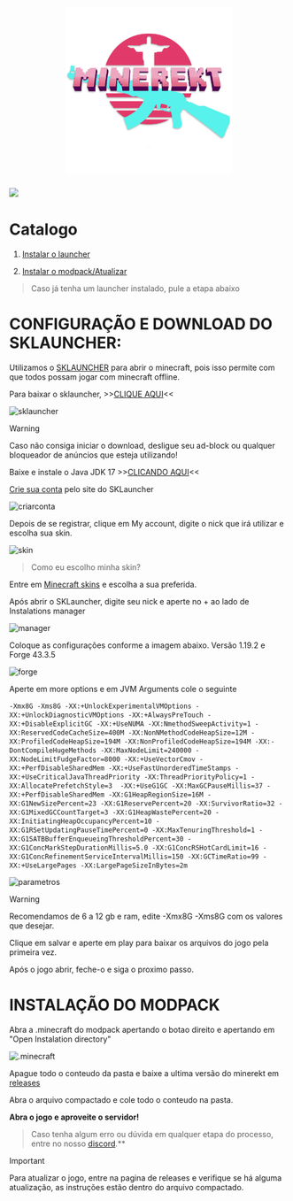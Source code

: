 <h1 align="center">
  <a href="https://discord.gg/QXFKXaTRHB">
    <picture>
      <img alt="MINEREKT" src="https://github.com/Vedming/MINEREKT/blob/main/icon.png?raw=true" width="300">
    </picture>
    
  </a>
</h1>


<div>
 <a href="https://discord.gg/QXFKXaTRHB" target="_blank"><img src="https://img.shields.io/badge/Discord-7289DA?style=for-the-badge&logo=discord&logoColor=white" target="_blank"></a> 
</div>


# Catalogo


1. [ Instalar o launcher](#CONFIGURAÇÃO-E-DOWNLOAD-DO-SKLAUNCHER)

2. [ Instalar o modpack/Atualizar](#INSTALAÇÃO-DO-MODPACK)







> Caso já tenha um launcher instalado, pule a etapa abaixo



# CONFIGURAÇÃO E DOWNLOAD DO SKLAUNCHER:

Utilizamos o [SKLAUNCHER](https://skmedix.pl/) para abrir o minecraft, pois isso permite com que todos possam jogar com minecraft offline.


Para baixar o sklauncher, >>[CLIQUE AQUI](https://skmedix.pl/downloads)<<

![sklauncher](https://i.imgur.com/PDKI1pU.png)

> [!WARNING]
> Caso não consiga iniciar o download, desligue seu ad-block ou qualquer bloqueador de anúncios que esteja utilizando!


Baixe e instale o Java JDK 17 >>[CLICANDO AQUI](https://objects.githubusercontent.com/github-production-release-asset-2e65be/372925194/68c78808-ebea-4dec-96ad-439db70632e8?X-Amz-Algorithm=AWS4-HMAC-SHA256&X-Amz-Credential=AKIAIWNJYAX4CSVEH53A%2F20231221%2Fus-east-1%2Fs3%2Faws4_request&X-Amz-Date=20231221T013658Z&X-Amz-Expires=300&X-Amz-Signature=418d8b04f23c01d14c7afa14d93d0cc50648e03f21f7731e8c8eb0bb44b5ced8&X-Amz-SignedHeaders=host&actor_id=62126803&key_id=0&repo_id=372925194&response-content-disposition=attachment%3B%20filename%3DOpenJDK17U-jdk_x64_windows_hotspot_17.0.9_9.msi&response-content-type=application%2Foctet-stream)<<

[Crie sua conta](https://skmedix.pl/login) pelo site do SKLauncher

![criarconta](https://i.imgur.com/NOuIOxZ.png)

Depois de se registrar, clique em My account, digite o nick que irá utilizar e escolha sua skin.

![skin](https://i.imgur.com/bBs8Jht.png)

>Como eu escolho minha skin?

Entre em [Minecraft skins](https://www.minecraftskins.com/) e escolha a sua preferida.

Após abrir o SKLauncher, digite seu nick e aperte no  + ao lado de Instalations manager

![manager](https://i.imgur.com/AlfJLSo.png)


Coloque as configurações conforme a imagem abaixo.
Versão 1.19.2 e Forge 43.3.5

![forge](https://i.imgur.com/oSyFQCp.png)

Aperte em more options e em JVM Arguments cole o seguinte

```
-Xmx8G -Xms8G -XX:+UnlockExperimentalVMOptions -XX:+UnlockDiagnosticVMOptions -XX:+AlwaysPreTouch -XX:+DisableExplicitGC -XX:+UseNUMA -XX:NmethodSweepActivity=1 -XX:ReservedCodeCacheSize=400M -XX:NonNMethodCodeHeapSize=12M -XX:ProfiledCodeHeapSize=194M -XX:NonProfiledCodeHeapSize=194M -XX:-DontCompileHugeMethods -XX:MaxNodeLimit=240000 -XX:NodeLimitFudgeFactor=8000 -XX:+UseVectorCmov -XX:+PerfDisableSharedMem -XX:+UseFastUnorderedTimeStamps -XX:+UseCriticalJavaThreadPriority -XX:ThreadPriorityPolicy=1 -XX:AllocatePrefetchStyle=3  -XX:+UseG1GC -XX:MaxGCPauseMillis=37 -XX:+PerfDisableSharedMem -XX:G1HeapRegionSize=16M -XX:G1NewSizePercent=23 -XX:G1ReservePercent=20 -XX:SurvivorRatio=32 -XX:G1MixedGCCountTarget=3 -XX:G1HeapWastePercent=20 -XX:InitiatingHeapOccupancyPercent=10 -XX:G1RSetUpdatingPauseTimePercent=0 -XX:MaxTenuringThreshold=1 -XX:G1SATBBufferEnqueueingThresholdPercent=30 -XX:G1ConcMarkStepDurationMillis=5.0 -XX:G1ConcRSHotCardLimit=16 -XX:G1ConcRefinementServiceIntervalMillis=150 -XX:GCTimeRatio=99 -XX:+UseLargePages -XX:LargePageSizeInBytes=2m
```

![parametros](https://i.imgur.com/ZLPmDg9.png)

> [!WARNING]
> Recomendamos de 6 a 12 gb e ram, edite -Xmx8G -Xms8G com os valores que desejar.

Clique em salvar e aperte em play para baixar os arquivos do jogo pela primeira vez.


Após o jogo abrir, feche-o e siga o proximo passo.




# INSTALAÇÃO DO MODPACK


Abra a .minecraft do modpack apertando o botao direito e apertando em "Open Instalation directory"

![.minecraft](https://i.imgur.com/oCdbI8G.png)

Apague todo o conteudo da pasta e baixe a ultima versão do minerekt em [releases](https://github.com/Vedming/MINEREKT/releases) 

Abra o arquivo compactado e cole todo o conteudo na pasta.


**Abra o jogo e aproveite o servidor!**

>Caso tenha algum erro ou dúvida em qualquer etapa do processo, entre no nosso [discord](https://discord.gg/QXFKXaTRHB).**

> [!IMPORTANT]
>Para atualizar o jogo, entre na pagina de releases e verifique se há alguma atualização, as instruções estão dentro do arquivo compactado.


